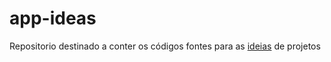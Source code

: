 # app-ideas
Repositorio destinado a conter os códigos fontes para as [ideias](https://github.com/florinpop17/app-ideas) de projetos
